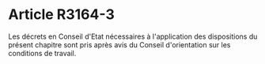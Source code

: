 # Article R3164-3

Les décrets en Conseil d'Etat nécessaires à l'application des dispositions du présent chapitre sont pris après avis du Conseil d'orientation sur les conditions de travail.